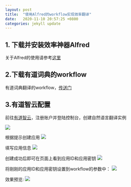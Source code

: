 ```yaml
---
layout: post
title:  "使用Alfred的workflow实现效率翻译"
date:   2020-11-10 20:57:25 +0800
categories: jekyll update
---
```



## 1. 下载并安装效率神器Alfred
关于Alfred的使用请参考[这里]()

## 2.下载有道词典的workflow
有道词典翻译的workflow，[传送门](https://github.com/wensonsmith/YoudaoTranslate)

## 3.有道智云配置
前往[有道智云](https://ai.youdao.com/#/)，注册账户并登陆控制台，创建自然语言翻译实例


![](http://sjdt.online/img/20201110_youdao_create_instance.png)

根据提示创建应用
![](http://sjdt.online/img/20201110_youdao_create_app.png)

填写应用信息
![](http://sjdt.online/img/20201110_youdao_create_app2.png)

创建成功后即可在页面上看到应用ID和应用密钥
![](http://sjdt.online/img/20201110_youdao_create_app_success.png)


将刚刚的应用ID和应用密钥设置到workflow的参数中：
![](http://sjdt.online/img/20201110_youdao_set_key.png)


效果预览:
![](http://sjdt.online/img/20201110_youdao_workflow.gif)

